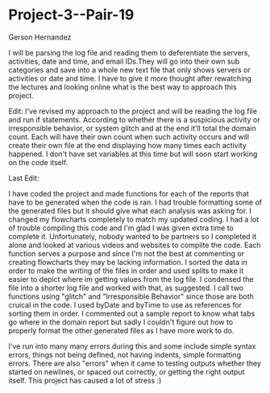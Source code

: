 # Project-3--Pair-19
Gerson Hernandez

I will be parsing the log file and reading them to deferentiate the servers, activities, date and time, and email IDs.They will go into their own sub categories and save into a whole new text file that only shows servers or activities or date and time. I have to give it more thought after rewatching the lectures and looking online what is the best way to approach this project.

Edit: I've revised my approach to the project and will be reading the log file and run if statements. According to whether there is a suspicious activity or irresponsible behavior, or system glitch and at the end it'll total the domain count. Each will have their own count when such activity occurs and will create their own file at the end displaying how many times each activity happened. I don't have set variables at this time but will soon start working on the code itself.

Last Edit: 

I have coded the project and made functions for each of the reports that have to be generated when the code is ran. I had trouble formatting some of the generated files but it should give what each analysis was asking for. I changed my flowcharts completely to match my updated coding. I had a lot of trouble compiling this code and I'm glad I was given extra time to complete it. Unfortunately, nobody wanted to be partners so I completed it alone and looked at various videos and websites to compilte the code. Each function serves a purpose and since I'm not the best at commenting or creating flowcharts they may be lacking information. I sorted the data in order to make the writing of the files in order and used splits to make it easier to depict where im getting values from the log file. I condensed the file into a shorter log file and worked with that, as suggested. I call two functions using "glitch" and "Irresponsible Behavior" since those are both cruical in the code. I used byDate and byTime to use as references for sorting them in order. I commented out a sample report to know what tabs go where in the domain report but sadly I couldn't figure out how to properly format the other generated files as I have more work to do. 

I've run into many many errors during this and some include simple syntax errors, things not being defined, not having indents, simple formatting errors. There are also "errors" when it came to testing outputs whether they started on newlines, or spaced out correctly, or getting the right output itself. This project has caused a lot of stress :)
